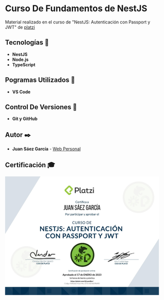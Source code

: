 # Curso De Fundamentos de NestJS

Material realizado en el curso de "NestJS: Autenticación con Passport y JWT" de [platzi](https://platzi.com/p/JuamBer/curso/2283-nestjs-auth/diploma/detalle/)

## Tecnologías 🚀

* **NestJS** 
* **Node.js** 
* **TypeScript** 

## Pogramas Utilizados 📌

* **VS Code**

## Control De Versiones 📌

* **Git y GitHub**

## Autor ✒️

* **Juan Sáez García** -  [Web Personal](https://juamber.com)

## Certificación 🎓

![Certificación](https://github.com/JuamBer/Platzi-CursoAutentificacionNestJS/blob/master/img-licencia/diploma-nestjs-auth.jpg)
